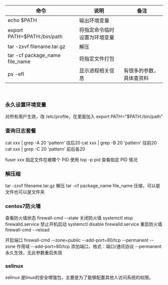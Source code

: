 <!--
 * @Author: your name
 * @Date: 2020-06-11 15:16:30
 * @LastEditTime: 2020-06-11 19:10:26
 * @LastEditors: Please set LastEditors
 * @Description: In User Settings Edit
 * @FilePath: \articles\linux\linux常用命令.md
--> 

|命令|说明|备注|
|-|-|-|
|echo $PATH|输出环境变量||
|export PATH=$PATH:/bin/path|将指定命令临时设置为环境变量||
|tar -zxvf filename.tar.gz|解压||
|tar -cf package_name file_name|将指定文件打包||
|ps -efl|显示进程相关信息|有很多的参数，具体查资料|

<br>

### 永久设置环境变量
对所有用户生效，改 /etc/profile，在里面加入 export PATH="$PATH:/bin/path"

### 查询日志套餐
cat xxx | grep -A 20 'pattern' 往后20
cat xxx | grep -B 20 'pattern' 往前20
cat xxx | grep -C 20 'pattern' 前后各20

fuser xxx 指定文件在被哪个 PID 使用
top -p pid 查看指定 PID 情况

### 解压缩
tar -zxvf filename.tar.gz  解压
tar -cf package_name file_name 压缩，可以是文件也可以是文件夹

### centos7防火墙
查看防火墙状态
firewall-cmd --state
关闭防火墙
systemctl stop firewalld.service
禁止开机启动
systemctl disable firewalld.service
重启防火墙
firewall-cmd --reload

开启端口
firewall-cmd --zone=public --add-port=80/tcp --permanent
--zone 作用域
--add-port=80/tcp 添加端口，格式：端口/通讯协议
--permanent 永久生效，无此参数重启失效


### selinux
selinux 是linux的安全增强包，主要是为了能够配置其他人访问系统的权限。
